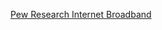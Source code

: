 
[Pew Research Internet Broadband](https://www.pewresearch.org/internet/fact-sheet/internet-broadband/)
